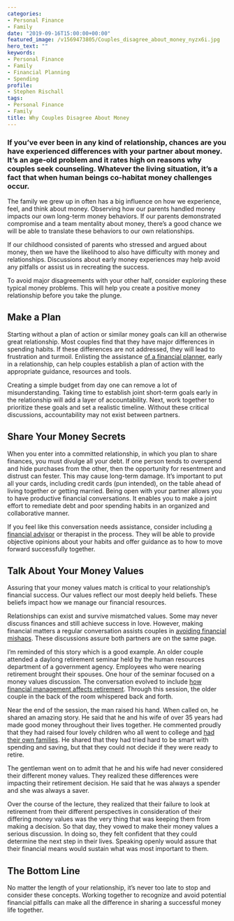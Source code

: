```yaml
---
categories:
- Personal Finance
- Family
date: "2019-09-16T15:00:00+00:00"
featured_image: /v1569473805/Couples_disagree_about_money_nyzx6i.jpg
hero_text: ""
keywords:
- Personal Finance
- Family
- Financial Planning
- Spending
profile:
- Stephen Rischall
tags:
- Personal Finance
- Family
title: Why Couples Disagree About Money
---
```

### If you’ve ever been in any kind of relationship, chances are you have experienced differences with your partner about money. It’s an age-old problem and it rates high on reasons why couples seek counseling. Whatever the living situation, it’s a fact that when human beings co-habitat money challenges occur.

The family we grew up in often has a big influence on how we experience, feel, and think about money. Observing how our parents handled money impacts our own long-term money behaviors. If our parents demonstrated compromise and a team mentality about money, there’s a good chance we will be able to translate these behaviors to our own relationships.

If our childhood consisted of parents who stressed and argued about money, then we have the likelihood to also have difficulty with money and relationships. Discussions about early money experiences may help avoid any pitfalls or assist us in recreating the success.

To avoid major disagreements with your other half, consider exploring these typical money problems. This will help you create a positive money relationship before you take the plunge.

## Make a Plan

Starting without a plan of action or similar money goals can kill an otherwise great relationship. Most couples find that they have major differences in spending habits. If these differences are not addressed, they will lead to frustration and turmoil. Enlisting the assistance [of a financial planner](https://navalign.com/what-we-do/fiduciary-financial-planning/ "financial planner"), early in a relationship, can help couples establish a plan of action with the appropriate guidance, resources and tools.

Creating a simple budget from day one can remove a lot of misunderstanding. Taking time to establish joint short-term goals early in the relationship will add a layer of accountability. Next, work together to prioritize these goals and set a realistic timeline. Without these critical discussions, accountability may not exist between partners.

## Share Your Money Secrets

When you enter into a committed relationship, in which you plan to share finances, you must divulge all your debt. If one person tends to overspend and hide purchases from the other, then the opportunity for resentment and distrust can fester. This may cause long-term damage. It’s important to put all your cards, including credit cards (pun intended), on the table ahead of living together or getting married. Being open with your partner allows you to have productive financial conversations. It enables you to make a joint effort to remediate debt and poor spending habits in an organized and collaborative manner.

If you feel like this conversation needs assistance, consider including [a financial advisor](https://navalign.com/what-we-do/fiduciary-investment-services/ "financial advisor") or therapist in the process. They will be able to provide objective opinions about your habits and offer guidance as to how to move forward successfully together.

## Talk About Your Money Values

Assuring that your money values match is critical to your relationship’s financial success. Our values reflect our most deeply held beliefs. These beliefs impact how we manage our financial resources.

Relationships can exist and survive mismatched values. Some may never discuss finances and still achieve success in love. However, making financial matters a regular conversation assists couples in [avoiding financial mishaps](https://navalign.com/updates/the-4-biggest-money-mistakes-to-avoid/ "avoid financial mishaps"). These discussions assure both partners are on the same page.

I’m reminded of this story which is a good example. An older couple attended a daylong retirement seminar held by the human resources department of a government agency. Employees who were nearing retirement brought their spouses. One hour of the seminar focused on a money values discussion. The conversation evolved to include [how financial management affects retirement](https://navalign.com/what-we-do/retirement-planning-strategies/ "financial management affects retirement"). Through this session, the older couple in the back of the room whispered back and forth.

Near the end of the session, the man raised his hand. When called on, he shared an amazing story. He said that he and his wife of over 35 years had made good money throughout their lives together. He commented proudly that they had raised four lovely children who all went to college and [had their own families](https://navalign.com/updates/how-to-avoid-being-the-bank-of-mom-and-dad/ "family"). He shared that they had tried hard to be smart with spending and saving, but that they could not decide if they were ready to retire.

The gentleman went on to admit that he and his wife had never considered their different money values. They realized these differences were impacting their retirement decision. He said that he was always a spender and she was always a saver.

Over the course of the lecture, they realized that their failure to look at retirement from their different perspectives in consideration of their differing money values was the very thing that was keeping them from making a decision. So that day, they vowed to make their money values a serious discussion. In doing so, they felt confident that they could determine the next step in their lives. Speaking openly would assure that their financial means would sustain what was most important to them.

## The Bottom Line

No matter the length of your relationship, it’s never too late to stop and consider these concepts. Working together to recognize and avoid potential financial pitfalls can make all the difference in sharing a successful money life together.